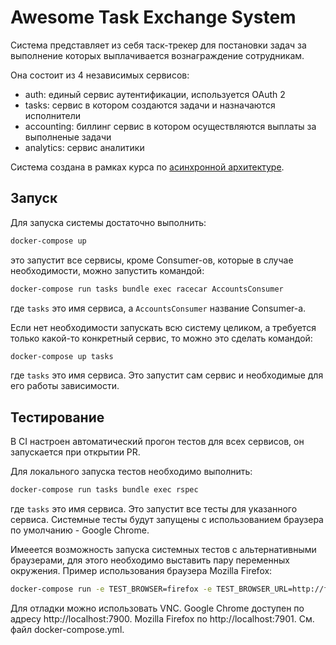 # Awesome Task Exchange System

Система представляет из себя таск-трекер для постановки задач за выполнение которых выплачивается вознаграждение
сотрудникам.

Она состоит из 4 независимых сервисов:

- auth: единый сервис аутентификации, используется OAuth 2
- tasks: сервис в котором создаются задачи и назначаются исполнители
- accounting: биллинг сервис в котором осуществляются выплаты за выполненые задачи
- analytics: сервис аналитики

Система создана в рамках курса по [асинхронной архитектуре](https://education.borshev.com/architecture).

## Запуск

Для запуска системы достаточно выполнить:

```bash
docker-compose up
```

это запустит все сервисы, кроме Consumer-ов, которые в случае необходимости, можно запустить командой:

```bash
docker-compose run tasks bundle exec racecar AccountsConsumer
```

где `tasks` это имя сервиса, а `AccountsConsumer` название Consumer-а.

Если нет необходимости запускать всю систему целиком, а требуется только какой-то конкретный сервис, то можно это
сделать командой:

```bash
docker-compose up tasks
```

где `tasks` это имя сервиса. Это запустит сам сервис и необходимые для его работы зависимости.

## Тестирование

В CI настроен автоматический прогон тестов для всех сервисов, он запускается при открытии PR.

Для локального запуска тестов необходимо выполнить:

```bash
docker-compose run tasks bundle exec rspec
```

где `tasks` это имя сервиса. Это запустит все тесты для указанного сервиса.
Системные тесты будут запущены с использованием браузера по умолчанию - Google Chrome.

Имееется возможность запуска системных тестов с альтернативными браузерами, для этого необходимо выставить пару
переменных окружения. Пример использования браузера Mozilla Firefox:

```bash
docker-compose run -e TEST_BROWSER=firefox -e TEST_BROWSER_URL=http://firefox-server:4444 tasks bundle exec rspec
```

Для отладки можно использовать VNC.
Google Chrome доступен по адресу http://localhost:7900.
Mozilla Firefox по http://localhost:7901.
См. файл docker-compose.yml.
